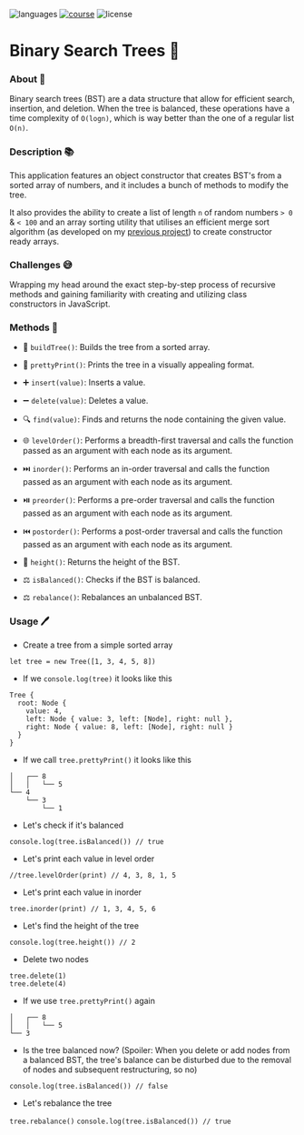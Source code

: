 ![languages](https://img.shields.io/badge/languages-js-F7DF1E)
[![course](https://img.shields.io/badge/learned_on-the_odin_project-d19900)](https://www.theodinproject.com/lessons/javascript-binary-search-trees)
![license](https://img.shields.io/badge/license-MIT-blue)

# Binary Search Trees 🌳

### About 📖

Binary search trees (BST) are a data structure that allow for efficient search, insertion, and deletion. When the tree is balanced, these operations have a time complexity of `O(logn)`, which is way better than the one of a regular list `O(n)`.

### Description 📚

This application features an object constructor that creates BST's from a sorted array of numbers, and it includes a bunch of methods to modify the tree.

It also provides the ability to create a list of length `n` of random numbers `> 0` & `< 100` and an array sorting utility that utilises an efficient merge sort algorithm (as developed on my [previous project](https://github.com/nightrunner4/recursion)) to create constructor ready arrays.

### Challenges 😅

Wrapping my head around the exact step-by-step process of recursive methods and gaining familiarity with creating and utilizing class constructors in JavaScript.

### Methods 🔧

- 🌳 `buildTree()`: Builds the tree from a sorted array.

- 🌿 `prettyPrint()`: Prints the tree in a visually appealing format.

- ➕ `insert(value)`: Inserts a value.

- ➖ `delete(value)`: Deletes a value.

- 🔍 `find(value)`: Finds and returns the node containing the given value.

- 🌐 `levelOrder()`: Performs a breadth-first traversal and calls the function passed as an argument with each node as its argument.

- ⏭️ `inorder()`: Performs an in-order traversal and calls the function passed as an argument with each node as its argument.

- ⏯️ `preorder()`: Performs a pre-order traversal and calls the function passed as an argument with each node as its argument.

- ⏮️ `postorder()`: Performs a post-order traversal and calls the function passed as an argument with each node as its argument.

- 📏 `height()`: Returns the height of the BST.

- ⚖️ `isBalanced()`: Checks if the BST is balanced.

- ⚖️ `rebalance()`: Rebalances an unbalanced BST.

### Usage 🖊️

* Create a tree from a simple sorted array

`let tree = new Tree([1, 3, 4, 5, 8])`

* If we `console.log(tree)` it looks like this

``` 
Tree {
  root: Node {
    value: 4,
    left: Node { value: 3, left: [Node], right: null },
    right: Node { value: 8, left: [Node], right: null }
  }
} 
```

* If we call `tree.prettyPrint()` it looks like this

```
│   ┌── 8
│   │   └── 5
└── 4
    └── 3
        └── 1
```

* Let's check if it's balanced

`console.log(tree.isBalanced()) // true`

* Let's print each value in level order

`//tree.levelOrder(print) // 4, 3, 8, 1, 5`

* Let's print each value in inorder

`tree.inorder(print) // 1, 3, 4, 5, 6`

* Let's find the height of the tree

`console.log(tree.height()) // 2`

* Delete two nodes

```
tree.delete(1)
tree.delete(4)
```

* If we use `tree.prettyPrint()` again

```
│   ┌── 8
│   │   └── 5
└── 3
```

* Is the tree balanced now? (Spoiler: When you delete or add nodes from a balanced BST, the tree's balance can be disturbed due to the removal of nodes and subsequent restructuring, so no)

`console.log(tree.isBalanced()) // false`

* Let's rebalance the tree

`tree.rebalance()`
`console.log(tree.isBalanced()) // true`










